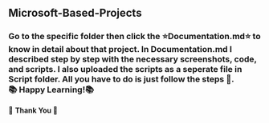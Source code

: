 ## Microsoft-Based-Projects
### Go to the specific folder then click the :star:Documentation.md:star:&nbsp;to know in detail about that project. In Documentation.md I described step by step with the necessary screenshots, code, and scripts. I also uploaded the scripts as a seperate file in **Script** folder. All you have to do is just follow the steps 🙂.:books:&nbsp;Happy Learning!:books: &nbsp; <br>
:diamond_shape_with_a_dot_inside: <b>Thank You<b> :diamond_shape_with_a_dot_inside:
